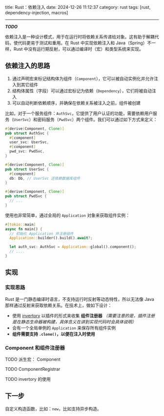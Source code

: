 title: Rust：依赖注入
date: 2024-12-26 11:12:37
category: rust
tags: [rust, dependency-injection, macros]

---

**_TODO_**

依赖注入是一种设计模式，用于在运行时将依赖关系传递给对象。这有助于解耦代码，使代码更易于测试和重用。在 Rust 中实现依赖注入和 Java（Spring）不一样，Rust 中没有运行期反射，可以通过编译时（宏）和类型系统来实现。

## 依赖注入的思路

1. 通过声明宏来标记结构体为组件（`Component`），它可以被自动实例化并允许注入到其它组件
2. 结构体属性（字段）可以通过宏标记为依赖（`Dependency`），它们将被自动注入
3. 可以自动判断依赖顺序，并确保在依赖关系被注入之前，组件被创建

比如，对于一个服务组件：`AuthSvc`，它提供了用户认证的功能，需要依赖用户服务（`UserSvc`）和密码服务（`PwdSvc`）两个组件。我们可以通过如下方式来定义：

```rust
#[derive(Component, Clone)]
pub struct AuthSvc {
  #[component]
  user_svc: UserSvc,
  #[component]
  pwd_svc: PwdSvc,
}

#[derive(Component, Clone)]
pub struct UserSvc {
  #[component]
  db: Db, // UserSvc 还依赖数据库组件
}

#[derive(Component, Clone)]
pub struct PwdSvc {
  // ...
}
```

使用也非常简单，通过全局的 `Application` 对象来获取组件实例：

```rust
#[tokio::main]
async fn main() {
  // 初始化 Application 并注册组件
  Application::builder().build().await?;

  let auth_svc: AuthSvc = Application::global().component();
  // ....
}
```

## 实现

### 实现思路

Rust 是一门静态编译时语言，不支持运行时反射等动态特性，所以无法像 Java 那样通过反射来获取依赖关系。在技术上，做如下设计：

- 使用 [invertory](https://crates.io/crates/inventory) 以插件的形式来收集 **组件注册器** _（需要注意的是，插件注册是在静态生命器被构建，具体含义在讲到实现代码时会具体说明）_
- 会有一个全局单例的 `Application` 来保存所有组件实例
- **组件需要支持 `.clone()`，以便在注入时使用**

### Component 和组件注册器

TODO 派生宏： Component

TODO ComponentRegistrar

TODO invertory 的使用

## 下一步

自定义构造函数，比如：`new`，比如支持异步构造。
